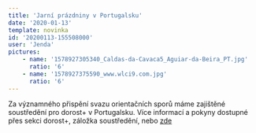 ```yaml
---
title: 'Jarní prázdniny v Portugalsku'
date: '2020-01-13'
template: novinka
id: '20200113-155508000'
user: 'Jenda'
pictures:
    - name: '1578927305340_Caldas-da-Cavaca5_Aguiar-da-Beira_PT.jpg'
      ratio: '6'
    - name: '1578927375590_www.wlci9.com.jpg'
      ratio: '6'
---
```

Za významného přispění svazu orientačních sporů máme zajištěné soustředění pro dorost+ v Portugalsku. Více informací a pokyny dostupné přes sekci dorost+, záložka soustředění, nebo [zde](https://docs.google.com/document/d/1_mfyvCDJcRV-D_cg4dSf6XPP3lkOrR81NqLtq-2blfs/edit?usp=sharing)
